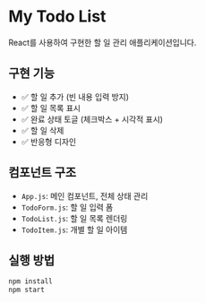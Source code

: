 # My Todo List

React를 사용하여 구현한 할 일 관리 애플리케이션입니다.

## 구현 기능
- ✅ 할 일 추가 (빈 내용 입력 방지)
- ✅ 할 일 목록 표시
- ✅ 완료 상태 토글 (체크박스 + 시각적 표시)
- ✅ 할 일 삭제
- ✅ 반응형 디자인

## 컴포넌트 구조
- `App.js`: 메인 컴포넌트, 전체 상태 관리
- `TodoForm.js`: 할 일 입력 폼
- `TodoList.js`: 할 일 목록 렌더링
- `TodoItem.js`: 개별 할 일 아이템

## 실행 방법
```bash
npm install
npm start
